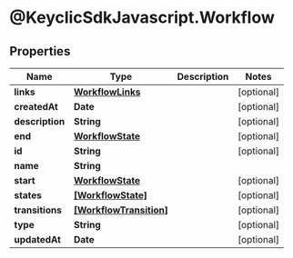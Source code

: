# @KeyclicSdkJavascript.Workflow

## Properties
Name | Type | Description | Notes
------------ | ------------- | ------------- | -------------
**links** | [**WorkflowLinks**](WorkflowLinks.md) |  | [optional] 
**createdAt** | **Date** |  | [optional] 
**description** | **String** |  | [optional] 
**end** | [**WorkflowState**](WorkflowState.md) |  | [optional] 
**id** | **String** |  | [optional] 
**name** | **String** |  | 
**start** | [**WorkflowState**](WorkflowState.md) |  | [optional] 
**states** | [**[WorkflowState]**](WorkflowState.md) |  | [optional] 
**transitions** | [**[WorkflowTransition]**](WorkflowTransition.md) |  | [optional] 
**type** | **String** |  | [optional] 
**updatedAt** | **Date** |  | [optional] 


